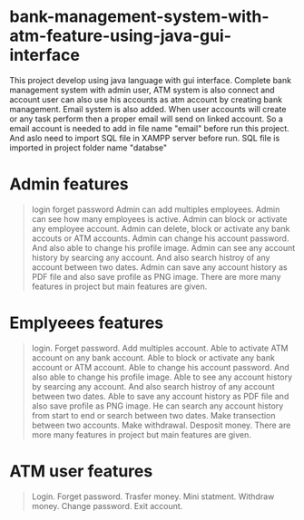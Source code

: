 # bank-management-system-with-atm-feature-using-java-gui-interface
This project develop using java language with gui interface. Complete bank management system with admin user, ATM system is also connect and account user can also use his accounts as atm account by creating bank management.
Email system is also added. When user accounts will create or any task perform then a proper email will send on linked account.
So a email account is needed to add in file name "email" before run this project.
And aslo need to import SQL file in XAMPP server before run.
SQL file is imported in project folder name "databse"
# Admin features
> login 
> forget password
> Admin can add multiples employees.
> Admin can see how many employees is active.
> Admin can block or activate any employee account.
> Admin can delete, block or activate any bank accouts or ATM accounts.
> Admin can change his account password.
> And also able to change his profile image.
> Admin can see any account history by searcing any account. And also search histroy of any account between two dates.
> Admin can save any account history as PDF file and also save profile as PNG image.
> There are more many features in project but main features are given.
# Emplyeees features
> login.
> Forget password.
> Add multiples account.
> Able to activate ATM account on any bank account.
> Able to block or activate any bank account or ATM account.
> Able to change his account password.
> And also able to change his profile image.
> Able to see any account history by searcing any account. And also search histroy of any account between two dates.
> Able to save any account history as PDF file and also save profile as PNG image.
> He can search any account history from start to end or search between two dates.
> Make transection between two accounts.
> Make withdrawal.
> Desposit money.
> There are more many features in project but main features are given.
# ATM user features
> Login.
> Forget password.
> Trasfer money.
> Mini statment.
> Withdraw money.
> Change password.
> Exit account.
